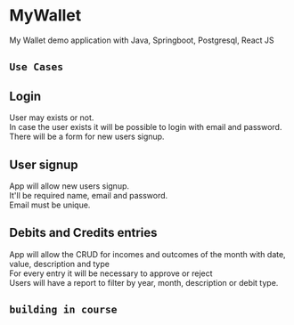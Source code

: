 # MyWallet
My Wallet demo application with Java, Springboot, Postgresql, React JS


## `Use Cases`

## Login
User may exists or not.<br />
In case the user exists it will be possible to login with email and password. <br />
There will be a form for new users signup. <br />

## User signup
App will allow new users signup.<br />
It'll be required name, email and password.<br />
Email must be unique.<br />

## Debits and Credits entries
App will allow the CRUD for incomes and outcomes of the month with date, value, description and type<br />
For every entry it will be necessary to approve or reject <br />
Users will have a report to filter by </b>year, month, description or debit type</b>.<br />

## `building in course`
